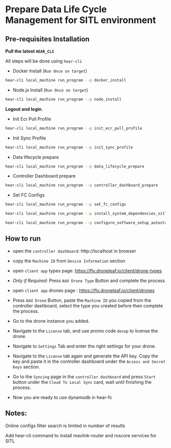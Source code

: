 # Prepare Data Life Cycle Management for SITL environment

## Pre-requisites Installation

**Pull the latest `HEAR_CLI`**

All steps will be done using `hear-cli`
- Docker Install (`Run Once on target`)

```bash
hear-cli local_machine run_program --p docker_install
```

- Node.js Install (`Run Once on target`)

```bash
hear-cli local_machine run_program --p node_install
```
 **Logout and login**.


- Init Ecr Pull Profile

```bash
hear-cli local_machine run_program --p init_ecr_pull_profile
```

- Init Sync Profile

```bash
hear-cli local_machine run_program --p init_sync_profile
```

- Data lifecycle prepare

```bash
hear-cli local_machine run_program --p data_lifecycle_prepare
```

- Controller Dashboard prepare

```bash
hear-cli local_machine run_program --p controller_dashboard_prepare
```

- Set FC Configs

```bash
hear-cli local_machine run_program --p set_fc_configs
```

```bash
hear-cli local_machine run_program --p install_system_dependencies_sitl
```


```bash
hear-cli local_machine run_program --p configure_software_setup_autostart_sitl
```



## How to run

- open the `controller dashboard`: http://localhost in browser
- copy the `Machine ID` from `Device Information` section


- open `client app` types page: https://fly.droneleaf.io/client/drone-types
- *Only if Required:* Press `Add Drone Type` Button and complete the process

- open `client app` drones page : https://fly.droneleaf.io/client/drones

- Press `Add Drone` Button, paste the `Machine ID` you copied from the controller dashboard, select the type you created before then complete the process.

- Go to the drone instance you added.

- Navigate to the `License` tab, and use promo code `devop` to license the drone.

- Navigate to `Settings` Tab and enter the right settings for your drone.

- Navigate to the `License` tab again and generate the API key. Copy the key and paste it in the controller dashboard under the `Access and Secret Keys` section.

- Go to the `Syncing` page in the `controller dashboard` and press `Start` button under the `Cloud To Local Sync` card, wait until finishing the process.

- Now you are ready to use dynamodb in hear-fc

## Notes:

Online configs filter search is limited in number of results

Add hear-cli command to install mavlink-router and roscore services for SITL